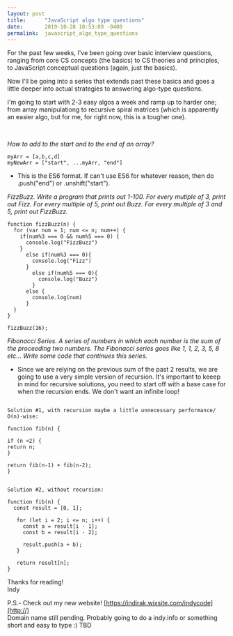 ```yaml
---
layout: post
title:      "JavaScript algo type questions"
date:       2019-10-28 10:53:09 -0400
permalink:  javascript_algo_type_questions
---
```



For the past few weeks, I've been going over basic interview questions, ranging from core CS concepts (the basics) to CS theories and principles, to JavaScript conceptual questions (again, just the basics). 

Now I'll be going into a series that extends past these basics and goes a little deeper into actual strategies to answering algo-type questions. 

I'm going to start with 2-3 easy algos a week and ramp up to harder one; from array manipulationg to recursive spiral matrices (which is apparently an easier algo, but for me, for right now, this is a tougher one). 

<br>

*How to add to the start and to the end of an array?*
```
myArr = [a,b,c,d]
myNewArr = ["start", ...myArr, "end"]
```
* This is the ES6 format. If can't use ES6 for whatever reason, then do .push("end") or .unshift("start"). 


*FizzBuzz. Write a program that prints out 1-100. For every mutiple of 3, print out Fizz. For every multiple of 5, print out Buzz. For every multiple of 3 and 5, print out FizzBuzz.*

```
function fizzBuzz(n) {
  for (var num = 1; num <= n; num++) {
    if(num%3 === 0 && num%5 === 0) {
      console.log("FizzBuzz")
    }
      else if(num%3 === 0){
        console.log("Fizz")
      }
        else if(num%5 === 0){
          console.log("Buzz")
        }
      else {
        console.log(num)
      }
  }
}

fizzBuzz(16);
```


*Fibonacci Series. A series of numbers in which each number is the sum of the proceeding two numbers. The Fibonacci series goes like 1, 1, 2, 3, 5, 8 etc...  Write some code that continues this series.*
* Since we are relying on the previous sum of the past 2 results, we are going to use a very simple version of recursion. It's important to keeep in mind for recursive solutions, you need to start off with a base case for when the recursion ends. We don't want an infinite loop! 

```

Solution #1, with recursion maybe a little unnecessary performance/ O(n)-wise:

function fib(n) {

if (n <2) {
return n;
}

return fib(n-1) + fib(n-2);
}


Solution #2, without recursion: 

function fib(n) {
  const result = [0, 1];

   for (let i = 2; i <= n; i++) {
     const a = result[i - 1];
     const b = result[i - 2];

     result.push(a + b);
   }

   return result[n];
}

```





Thanks for reading!<br>
Indy 


P.S.- Check out my new website! [https://indirak.wixsite.com/indycode](http://) <br>
Domain name still pending. Probably going to do a indy.info or something short and easy to type :) TBD
